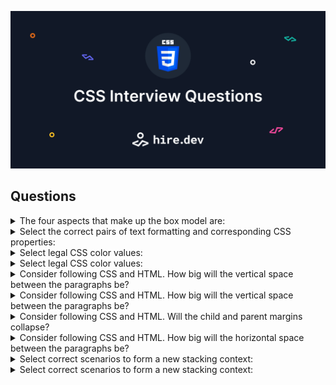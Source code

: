 ![Image header](https://github.com/hiredev-app/css-interview-questions/blob/main/image-header.png?raw=true)

## Questions

<details><summary>The four aspects that make up the box model are:</summary><p></p><p>&nbsp;&nbsp;&nbsp;&nbsp;&nbsp;☒ Padding</p><p>&nbsp;&nbsp;&nbsp;&nbsp;&nbsp;☐ Typography</p><p>&nbsp;&nbsp;&nbsp;&nbsp;&nbsp;☒ Margin</p><p>&nbsp;&nbsp;&nbsp;&nbsp;&nbsp;☒ Border</p><p>&nbsp;&nbsp;&nbsp;&nbsp;&nbsp;☒ Content</p><p>&nbsp;&nbsp;&nbsp;&nbsp;&nbsp;☐ Color</p><p></p></details>

<details><summary>Select the correct pairs of text formatting and corresponding CSS properties:</summary><p></p><p>&nbsp;&nbsp;&nbsp;&nbsp;&nbsp;☐ Italic - font-weight: bold;</p><p>&nbsp;&nbsp;&nbsp;&nbsp;&nbsp;☒ Underline - text-decoration: underline;</p><p>&nbsp;&nbsp;&nbsp;&nbsp;&nbsp;☒ Bold - font-weight: bold;</p><p>&nbsp;&nbsp;&nbsp;&nbsp;&nbsp;☒ Italic - font-style: italic;</p><p></p></details>

<details><summary>Select legal CSS color values:</summary><p></p><p>&nbsp;&nbsp;&nbsp;&nbsp;&nbsp;☒ #00ff00</p><p>&nbsp;&nbsp;&nbsp;&nbsp;&nbsp;☒ hsla(120, 100%, 50%, 0.3)</p><p>&nbsp;&nbsp;&nbsp;&nbsp;&nbsp;☐ 00ff00</p><p>&nbsp;&nbsp;&nbsp;&nbsp;&nbsp;☒ rgba(0, 255, 0, 0.3)</p><p></p></details>

<details><summary>Select legal CSS color values:</summary><p></p><p>&nbsp;&nbsp;&nbsp;&nbsp;&nbsp;☒ blue</p><p>&nbsp;&nbsp;&nbsp;&nbsp;&nbsp;☒ hsl(120, 100%, 50%)</p><p>&nbsp;&nbsp;&nbsp;&nbsp;&nbsp;☐ cmyk(1, 0, 1, 0)</p><p>&nbsp;&nbsp;&nbsp;&nbsp;&nbsp;☒ rgb(0, 255, 0)</p><p></p></details>

<details><summary>Consider following CSS and HTML. How big will the vertical space between the paragraphs be?</summary><p></p><p>&nbsp;&nbsp;&nbsp;&nbsp;&nbsp;◯ 56px</p><p>&nbsp;&nbsp;&nbsp;&nbsp;&nbsp;◯ 24px</p><p>&nbsp;&nbsp;&nbsp;&nbsp;&nbsp;◉ 32px</p><p>&nbsp;&nbsp;&nbsp;&nbsp;&nbsp;◯ 44px</p><p></p></details>

<details><summary>Consider following CSS and HTML. How big will the vertical space between the paragraphs be?</summary><p></p><p>&nbsp;&nbsp;&nbsp;&nbsp;&nbsp;◯ 56px</p><p>&nbsp;&nbsp;&nbsp;&nbsp;&nbsp;◯ 24px</p><p>&nbsp;&nbsp;&nbsp;&nbsp;&nbsp;◉ 32px</p><p>&nbsp;&nbsp;&nbsp;&nbsp;&nbsp;◯ 44px</p><p></p></details>

<details><summary>Consider following CSS and HTML. Will the child and parent margins collapse?</summary><p></p><p>&nbsp;&nbsp;&nbsp;&nbsp;&nbsp;◯ No</p><p>&nbsp;&nbsp;&nbsp;&nbsp;&nbsp;◉ Yes</p><p></p></details>

<details><summary>Consider following CSS and HTML. How big will the horizontal space between the paragraphs be?</summary><p></p><p>&nbsp;&nbsp;&nbsp;&nbsp;&nbsp;◉ 56px</p><p>&nbsp;&nbsp;&nbsp;&nbsp;&nbsp;◯ 24px</p><p>&nbsp;&nbsp;&nbsp;&nbsp;&nbsp;◯ 32px</p><p>&nbsp;&nbsp;&nbsp;&nbsp;&nbsp;◯ 44px</p><p></p></details>

<details><summary>Select correct scenarios to form a new stacking context:</summary><p></p><p>&nbsp;&nbsp;&nbsp;&nbsp;&nbsp;☐ <body> element of the document.</p><p>&nbsp;&nbsp;&nbsp;&nbsp;&nbsp;☐ Element with a transparent background-color, for example background-color:rgba(255, 0, 0, 0).</p><p>&nbsp;&nbsp;&nbsp;&nbsp;&nbsp;☒ Element with a opacity value less than 1.</p><p>&nbsp;&nbsp;&nbsp;&nbsp;&nbsp;☒ Element with a isolation value isolate.</p><p>&nbsp;&nbsp;&nbsp;&nbsp;&nbsp;☒ Element with a position value absolute or relative and z-index value other than auto.</p><p></p></details>

<details><summary>Select correct scenarios to form a new stacking context:</summary><p></p><p>&nbsp;&nbsp;&nbsp;&nbsp;&nbsp;☒ Root element of the document (<html>).</p><p>&nbsp;&nbsp;&nbsp;&nbsp;&nbsp;☒ Element that is a child of a flex container, with z-index value other than auto.</p><p>&nbsp;&nbsp;&nbsp;&nbsp;&nbsp;☒ Element that is a child of a grid container, with z-index value other than auto.</p><p>&nbsp;&nbsp;&nbsp;&nbsp;&nbsp;☐ Element that is a child of a block container.</p><p>&nbsp;&nbsp;&nbsp;&nbsp;&nbsp;☒ Element with a position value fixed or sticky.</p><p></p></details>
